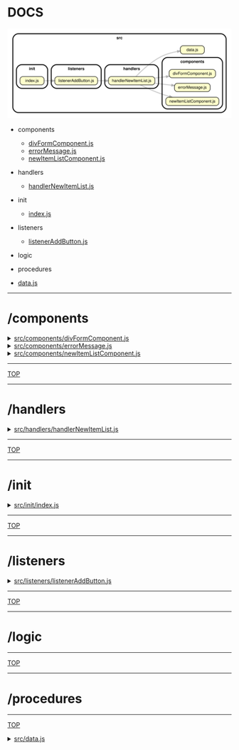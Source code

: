 <!-- BEGIN TITLE -->

# DOCS

<!-- END TITLE -->

<!-- BEGIN TREE -->

![dependency graph](./dependency-graph.svg)

<!-- END TREE -->

<!-- BEGIN TOC -->

- components

  - [divFormComponent.js](#srccomponentsdivFormComponentjs)
  - [errorMessage.js](#srccomponentserrorMessagejs)
  - [newItemListComponent.js](#srccomponentsnewItemListComponentjs)
- handlers
  - [handlerNewItemList.js](#srchandlershandlerNewItemListjs)
- init
  - [index.js](#srcinitindexjs)
- listeners
  - [listenerAddButton.js](#srclistenerslistenerAddButtonjs)
- logic
- procedures
- [data.js](#srcdatajs)

<!-- END TOC -->

<!-- BEGIN DOCS -->

---

# /components

<details><summary><a href="../src/components/divFormComponent.js" id="srccomponentsdivFormComponentjs">src/components/divFormComponent.js</a></summary>

</details>

<details><summary><a href="../src/components/errorMessage.js" id="srccomponentserrorMessagejs">src/components/errorMessage.js</a></summary>

</details>

<details><summary><a href="../src/components/newItemListComponent.js" id="srccomponentsnewItemListComponentjs">src/components/newItemListComponent.js</a></summary>

</details>

---

[TOP](#DOCS)

---

# /handlers

<details><summary><a href="../src/handlers/handlerNewItemList.js" id="srchandlershandlerNewItemListjs">src/handlers/handlerNewItemList.js</a></summary>

</details>

---

[TOP](#DOCS)

---

# /init

<details><summary><a href="../src/init/index.js" id="srcinitindexjs">src/init/index.js</a></summary>

</details>

---

[TOP](#DOCS)

---

# /listeners

<details><summary><a href="../src/listeners/listenerAddButton.js" id="srclistenerslistenerAddButtonjs">src/listeners/listenerAddButton.js</a></summary>

</details>

---

[TOP](#DOCS)

---

# /logic

---

[TOP](#DOCS)

---

# /procedures

---

[TOP](#DOCS)

<details><summary><a href="../src/data.js" id="srcdatajs">src/data.js</a></summary>

</details>

<!-- END DOCS -->
